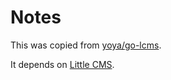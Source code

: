 Notes
===============================================================================

This was copied from [yoya/go-lcms](https://github.com/yoya/go-lcms).

It depends on [Little CMS](https://github.com/mm2/Little-CMS).
